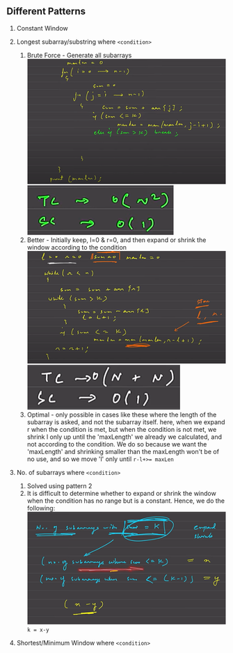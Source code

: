 ## Different Patterns
1. Constant Window
2. Longest subarray/substring where `<condition>`
	1. Brute Force - Generate all subarrays ![](attachments/Pasted%20image%2020240628153910.png) ![](attachments/Pasted%20image%2020240628153938.png) 
	2. Better - Initially keep, l=0 & r=0, and then expand or shrink the window according to the condition ![](attachments/Pasted%20image%2020240628154148.png) ![](attachments/Pasted%20image%2020240628154204.png) 
	3. Optimal - only possible in cases like these where the length of the subarray is asked, and not the subarray itself. here, when we expand r when the condition is met, but when the condition is not met, we shrink l only up until the 'maxLength' we already we calculated, and not according to the condition. We do so because we want the 'maxLength' and shrinking smaller than the maxLength won't be of no use, and so we move 'l' only until     `r-l+>= maxLen` 
3. No. of subarrays where `<condition>`
	1. Solved using pattern 2
	2.  It is difficult to determine whether to expand or shrink the window when the condition has no range but is a constant. Hence, we do the following: ![](attachments/Pasted%20image%2020240628153206.png) `k = x-y`
	
4.  Shortest/Minimum Window where `<condition>` 
